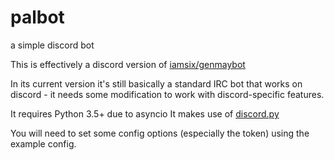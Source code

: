 # palbot
a simple discord bot

This is effectively a discord version of [iamsix/genmaybot](https://github.com/iamsix/genmaybot)

In its current version it's still basically a standard IRC bot that works on discord - it needs some modification to work with discord-specific features.

It requires Python 3.5+ due to asyncio
It makes use of [discord.py](https://github.com/Rapptz/discord.py)

You will need to set some config options (especially the token) using the example config.
